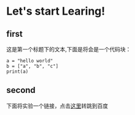 # Let's start Learing!

## first
这是第一个标题下的文本,下面是将会是一个代码块：
```
a = "hello world"
b = ["a", "b", "c"]
print(a)
```



## second
下面将实验一个链接，点击[这里](http://www.baidu.com)转跳到百度
